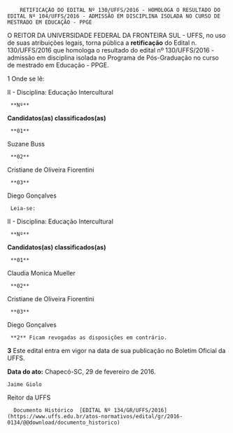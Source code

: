         RETIFICAÇÃO DO EDITAL Nº 130/UFFS/2016 - HOMOLOGA O RESULTADO DO EDITAL Nº 104/UFFS/2016 - ADMISSÃO EM DISCIPLINA ISOLADA NO CURSO DE MESTRADO EM EDUCAÇÃO - PPGE  

O REITOR DA UNIVERSIDADE FEDERAL DA FRONTEIRA SUL - UFFS, no uso de suas atribuições legais, torna pública a **retificação** do Edital n. 130/UFFS/2016 que homologa o resultado do edital nº 130/UFFS/2016 - admissão em disciplina isolada no Programa de Pós-Graduação no curso de mestrado em Educação - PPGE.

 1 Onde se lê:

 II - Disciplina: Educação Intercultural

     **Nº** 

   **Candidatos(as) classificados(as)**

     **01**

   Suzane Buss

     **02**

   Cristiane de Oliveira Fiorentini

     **03**

   Diego Gonçalves

     Leia-se:

 II - Disciplina: Educação Intercultural

     **Nº** 

   **Candidatos(as) classificados(as)**

     **01**

   Claudia Monica Mueller

     **02**

   Cristiane de Oliveira Fiorentini

     **03**

   Diego Gonçalves

     **2** Ficam revogadas as disposições em contrário.

 **3** Este edital entra em vigor na data de sua publicação no Boletim Oficial da UFFS.

  

   **Data do ato:** Chapecó-SC, 29 de fevereiro de 2016.   
 

    Jaime Giolo   
 Reitor da UFFS 

      Documento Histórico  [EDITAL Nº 134/GR/UFFS/2016](https://www.uffs.edu.br/atos-normativos/edital/gr/2016-0134/@@download/documento_historico)     
      